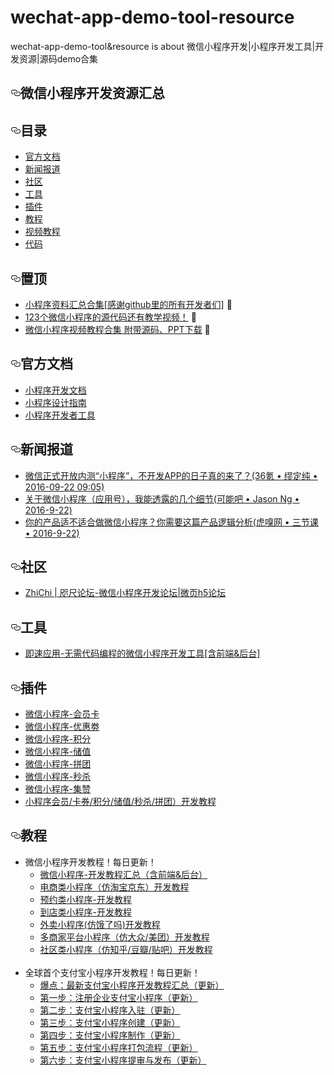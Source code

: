 # wechat-app-demo-tool-resource
wechat-app-demo-tool&amp;resource is about 微信小程序开发|小程序开发工具|开发资源|源码demo合集
      <article class="markdown-body entry-content" itemprop="text"><h1><a href="#微信小程序开发资源汇总" aria-hidden="true" class="anchor" id="user-content-微信小程序开发资源汇总"><svg aria-hidden="true" class="octicon octicon-link" height="16" version="1.1" viewBox="0 0 16 16" width="16"><path fill-rule="evenodd" d="M4 9h1v1H4c-1.5 0-3-1.69-3-3.5S2.55 3 4 3h4c1.45 0 3 1.69 3 3.5 0 1.41-.91 2.72-2 3.25V8.59c.58-.45 1-1.27 1-2.09C10 5.22 8.98 4 8 4H4c-.98 0-2 1.22-2 2.5S3 9 4 9zm9-3h-1v1h1c1 0 2 1.22 2 2.5S13.98 12 13 12H9c-.98 0-2-1.22-2-2.5 0-.83.42-1.64 1-2.09V6.25c-1.09.53-2 1.84-2 3.25C6 11.31 7.55 13 9 13h4c1.45 0 3-1.69 3-3.5S14.5 6 13 6z"></path></svg></a>微信小程序开发资源汇总</h1>
<h2><a href="#目录" aria-hidden="true" class="anchor" id="user-content-目录"><svg aria-hidden="true" class="octicon octicon-link" height="16" version="1.1" viewBox="0 0 16 16" width="16"><path fill-rule="evenodd" d="M4 9h1v1H4c-1.5 0-3-1.69-3-3.5S2.55 3 4 3h4c1.45 0 3 1.69 3 3.5 0 1.41-.91 2.72-2 3.25V8.59c.58-.45 1-1.27 1-2.09C10 5.22 8.98 4 8 4H4c-.98 0-2 1.22-2 2.5S3 9 4 9zm9-3h-1v1h1c1 0 2 1.22 2 2.5S13.98 12 13 12H9c-.98 0-2-1.22-2-2.5 0-.83.42-1.64 1-2.09V6.25c-1.09.53-2 1.84-2 3.25C6 11.31 7.55 13 9 13h4c1.45 0 3-1.69 3-3.5S14.5 6 13 6z"></path></svg></a>目录</h2>
<ul>
<li><a href="#%E5%AE%98%E6%96%B9%E6%96%87%E6%A1%A3">官方文档</a></li>
<li><a href="#%E6%96%B0%E9%97%BB%E6%8A%A5%E9%81%93">新闻报道</a></li>
<li><a href="#%E7%A4%BE%E5%8C%BA">社区</a></li>
<li><a href="#%E5%B7%A5%E5%85%B7">工具</a></li>
<li><a href="#%E6%8F%92%E4%BB%B6">插件</a></li>
<li><a href="#%E6%95%99%E7%A8%8B">教程</a></li>
<li><a href="#%E8%A7%86%E9%A2%91%E6%95%99%E7%A8%8B">视频教程</a></li>
<li><a href="#%E4%BB%A3%E7%A0%81">代码</a></li>
</ul>
<h2><a href="#置顶" aria-hidden="true" class="anchor" id="user-content-置顶"><svg aria-hidden="true" class="octicon octicon-link" height="16" version="1.1" viewBox="0 0 16 16" width="16"><path fill-rule="evenodd" d="M4 9h1v1H4c-1.5 0-3-1.69-3-3.5S2.55 3 4 3h4c1.45 0 3 1.69 3 3.5 0 1.41-.91 2.72-2 3.25V8.59c.58-.45 1-1.27 1-2.09C10 5.22 8.98 4 8 4H4c-.98 0-2 1.22-2 2.5S3 9 4 9zm9-3h-1v1h1c1 0 2 1.22 2 2.5S13.98 12 13 12H9c-.98 0-2-1.22-2-2.5 0-.83.42-1.64 1-2.09V6.25c-1.09.53-2 1.84-2 3.25C6 11.31 7.55 13 9 13h4c1.45 0 3-1.69 3-3.5S14.5 6 13 6z"></path></svg></a>置顶</h2>
<ul>
<li><a href="http://bbs.zhichiwangluo.com/thread-11519-1-1.html">小程序资料汇总合集[感谢github里的所有开发者们]</a> <g-emoji alias="100" fallback-src="https://assets-cdn.github.com/images/icons/emoji/unicode/1f4af.png" ios-version="6.0">💯</g-emoji></li>
<li><a href="http://bbs.zhichiwangluo.com/thread-11832-1-1.html">123个微信小程序的源代码还有教学视频！</a> <g-emoji alias="100" fallback-src="https://assets-cdn.github.com/images/icons/emoji/unicode/1f4af.png" ios-version="6.0">💯</g-emoji></li>
<li><a href="http://bbs.zhichiwangluo.com/thread-11658-1-1.html">微信小程序视频教程合集 附带源码、PPT下载</a> <g-emoji alias="100" fallback-src="https://assets-cdn.github.com/images/icons/emoji/unicode/1f4af.png" ios-version="6.0">💯</g-emoji></li>
</ul>
<h2><a href="#官方文档" aria-hidden="true" class="anchor" id="user-content-官方文档"><svg aria-hidden="true" class="octicon octicon-link" height="16" version="1.1" viewBox="0 0 16 16" width="16"><path fill-rule="evenodd" d="M4 9h1v1H4c-1.5 0-3-1.69-3-3.5S2.55 3 4 3h4c1.45 0 3 1.69 3 3.5 0 1.41-.91 2.72-2 3.25V8.59c.58-.45 1-1.27 1-2.09C10 5.22 8.98 4 8 4H4c-.98 0-2 1.22-2 2.5S3 9 4 9zm9-3h-1v1h1c1 0 2 1.22 2 2.5S13.98 12 13 12H9c-.98 0-2-1.22-2-2.5 0-.83.42-1.64 1-2.09V6.25c-1.09.53-2 1.84-2 3.25C6 11.31 7.55 13 9 13h4c1.45 0 3-1.69 3-3.5S14.5 6 13 6z"></path></svg></a>官方文档</h2>
<ul>
<li><a href="https://mp.weixin.qq.com/debug/wxadoc/dev/index.html">小程序开发文档</a></li>
<li><a href="https://mp.weixin.qq.com/debug/wxadoc/design/index.html">小程序设计指南</a></li>
<li><a href="https://mp.weixin.qq.com/debug/wxadoc/dev/devtools/download.html">小程序开发者工具</a></li>
</ul>
<h2><a href="#新闻报道" aria-hidden="true" class="anchor" id="user-content-新闻报道"><svg aria-hidden="true" class="octicon octicon-link" height="16" version="1.1" viewBox="0 0 16 16" width="16"><path fill-rule="evenodd" d="M4 9h1v1H4c-1.5 0-3-1.69-3-3.5S2.55 3 4 3h4c1.45 0 3 1.69 3 3.5 0 1.41-.91 2.72-2 3.25V8.59c.58-.45 1-1.27 1-2.09C10 5.22 8.98 4 8 4H4c-.98 0-2 1.22-2 2.5S3 9 4 9zm9-3h-1v1h1c1 0 2 1.22 2 2.5S13.98 12 13 12H9c-.98 0-2-1.22-2-2.5 0-.83.42-1.64 1-2.09V6.25c-1.09.53-2 1.84-2 3.25C6 11.31 7.55 13 9 13h4c1.45 0 3-1.69 3-3.5S14.5 6 13 6z"></path></svg></a>新闻报道</h2>
<ul>
<li><a href="https://36kr.com/p/5053349.html">微信正式开放内测“小程序”，不开发APP的日子真的来了？(36氪 • 缪定纯 • 2016-09-22 09:05)</a></li>
<li><a href="https://kenengba.com/post/3515.html">关于微信小程序（应用号），我能透露的几个细节(可能吧 • Jason Ng • 2016-9-22)</a></li>
<li><a href="https://www.huxiu.com/article/164700.html">你的产品适不适合做微信小程序？你需要这篇产品逻辑分析(虎嗅网 • 三节课 • 2016-9-22)</a></li>
</ul>
<h2><a href="#社区" aria-hidden="true" class="anchor" id="user-content-社区"><svg aria-hidden="true" class="octicon octicon-link" height="16" version="1.1" viewBox="0 0 16 16" width="16"><path fill-rule="evenodd" d="M4 9h1v1H4c-1.5 0-3-1.69-3-3.5S2.55 3 4 3h4c1.45 0 3 1.69 3 3.5 0 1.41-.91 2.72-2 3.25V8.59c.58-.45 1-1.27 1-2.09C10 5.22 8.98 4 8 4H4c-.98 0-2 1.22-2 2.5S3 9 4 9zm9-3h-1v1h1c1 0 2 1.22 2 2.5S13.98 12 13 12H9c-.98 0-2-1.22-2-2.5 0-.83.42-1.64 1-2.09V6.25c-1.09.53-2 1.84-2 3.25C6 11.31 7.55 13 9 13h4c1.45 0 3-1.69 3-3.5S14.5 6 13 6z"></path></svg></a>社区</h2>
<ul>
<li><a href="http://bbs.zhichiwangluo.com/">ZhiChi | 咫尺论坛-微信小程序开发论坛|微页h5论坛</a></li>
</ul>
<h2><a href="#工具" aria-hidden="true" class="anchor" id="user-content-工具"><svg aria-hidden="true" class="octicon octicon-link" height="16" version="1.1" viewBox="0 0 16 16" width="16"><path fill-rule="evenodd" d="M4 9h1v1H4c-1.5 0-3-1.69-3-3.5S2.55 3 4 3h4c1.45 0 3 1.69 3 3.5 0 1.41-.91 2.72-2 3.25V8.59c.58-.45 1-1.27 1-2.09C10 5.22 8.98 4 8 4H4c-.98 0-2 1.22-2 2.5S3 9 4 9zm9-3h-1v1h1c1 0 2 1.22 2 2.5S13.98 12 13 12H9c-.98 0-2-1.22-2-2.5 0-.83.42-1.64 1-2.09V6.25c-1.09.53-2 1.84-2 3.25C6 11.31 7.55 13 9 13h4c1.45 0 3-1.69 3-3.5S14.5 6 13 6z"></path></svg></a>工具</h2>
<ul>
<li><a href="http://www.jisuapp.cn/">即速应用-无需代码编程的微信小程序开发工具[含前端&后台]</a></li>
</ul>
<h2><a href="#插件" aria-hidden="true" class="anchor" id="user-content-插件"><svg aria-hidden="true" class="octicon octicon-link" height="16" version="1.1" viewBox="0 0 16 16" width="16"><path fill-rule="evenodd" d="M4 9h1v1H4c-1.5 0-3-1.69-3-3.5S2.55 3 4 3h4c1.45 0 3 1.69 3 3.5 0 1.41-.91 2.72-2 3.25V8.59c.58-.45 1-1.27 1-2.09C10 5.22 8.98 4 8 4H4c-.98 0-2 1.22-2 2.5S3 9 4 9zm9-3h-1v1h1c1 0 2 1.22 2 2.5S13.98 12 13 12H9c-.98 0-2-1.22-2-2.5 0-.83.42-1.64 1-2.09V6.25c-1.09.53-2 1.84-2 3.25C6 11.31 7.55 13 9 13h4c1.45 0 3-1.69 3-3.5S14.5 6 13 6z"></path></svg></a>插件</h2>
<ul>
<li><a href="http://bbs.zhichiwangluo.com/thread-12116-1-1.html">微信小程序-会员卡</a></li>
<li><a href="http://bbs.zhichiwangluo.com/thread-14086-1-1.html">微信小程序-优惠劵</a></li>
<li><a href="http://bbs.zhichiwangluo.com/thread-12116-1-1.html">微信小程序-积分</a></li>
<li><a href="http://bbs.zhichiwangluo.com/thread-14337-1-3.html">微信小程序-储值</a></li>
<li><a href="http://bbs.zhichiwangluo.com/thread-12869-1-1.html">微信小程序-拼团</a></li>
<li><a href="http://bbs.zhichiwangluo.com/thread-12834-1-1.html">微信小程序-秒杀</a></li>
<li><a href="http://bbs.zhichiwangluo.com/thread-12839-1-4.html">微信小程序-集赞</a></li>
<li><a href="http://bbs.zhichiwangluo.com/thread-12905-1-1.html">小程序会员/卡券/积分/储值/秒杀/拼团）开发教程</a></li> 
</ul>
<h2><a href="#教程" aria-hidden="true" class="anchor" id="user-content-教程"><svg aria-hidden="true" class="octicon octicon-link" height="16" version="1.1" viewBox="0 0 16 16" width="16"><path fill-rule="evenodd" d="M4 9h1v1H4c-1.5 0-3-1.69-3-3.5S2.55 3 4 3h4c1.45 0 3 1.69 3 3.5 0 1.41-.91 2.72-2 3.25V8.59c.58-.45 1-1.27 1-2.09C10 5.22 8.98 4 8 4H4c-.98 0-2 1.22-2 2.5S3 9 4 9zm9-3h-1v1h1c1 0 2 1.22 2 2.5S13.98 12 13 12H9c-.98 0-2-1.22-2-2.5 0-.83.42-1.64 1-2.09V6.25c-1.09.53-2 1.84-2 3.25C6 11.31 7.55 13 9 13h4c1.45 0 3-1.69 3-3.5S14.5 6 13 6z"></path></svg></a>教程</h2>
<ul>
<li>微信小程序开发教程！每日更新！
<ul>
<li><a href="http://bbs.zhichiwangluo.com/thread-11085-1-1.html">微信小程序-开发教程汇总（含前端&后台）</a></li>
<li><a href="http://bbs.zhichiwangluo.com/thread-11140-1-2.html">电商类小程序（仿淘宝京东）开发教程</a></li>
<li><a href="http://bbs.zhichiwangluo.com/thread-11879-1-2.html">预约类小程序-开发教程</a></li>
<li><a href="http://bbs.zhichiwangluo.com/thread-12465-1-3.html">到店类小程序-开发教程</a></li>
<li><a href="http://bbs.zhichiwangluo.com/thread-13010-1-3.html">外卖小程序(仿饿了吗)开发教程</a></li>
<li><a href="http://bbs.zhichiwangluo.com/thread-12209-1-3.html">多商家平台小程序（仿大众/美团）开发教程</a></li>
<li><a href="http://bbs.zhichiwangluo.com/thread-12192-1-2.html">社区类小程序（仿知乎/豆瓣/贴吧）开发教程</a></li>      
</ul>
</li>
      
<li>全球首个支付宝小程序开发教程！每日更新！
<ul>
<li><a href="http://bbs.zhichiwangluo.com/thread-14359-1-1.html">爆点：最新支付宝小程序开发教程汇总（更新）</a></li>
<li><a href="https://mini.open.alipay.com/channel/miniIndex.htm">第一步：注册企业支付宝小程序（更新）</a></li>
<li><a href="http://bbs.zhichiwangluo.com/thread-13063-1-1.html">第二步：支付宝小程序入驻（更新）</a></li>
<li><a href="http://bbs.zhichiwangluo.com/thread-13008-1-1.html">第三步：支付宝小程序创建（更新）</a></li>
<li><a href="http://bbs.zhichiwangluo.com/thread-11085-1-1.html">第四步：支付宝小程序制作（更新）</a></li>
<li><a href="http://bbs.zhichiwangluo.com/thread-13050-1-1.html">第五步：支付宝小程序打包流程（更新）</a></li>
<li><a href="http://bbs.zhichiwangluo.com/thread-14370-1-1.html">第六步：支付宝小程序提审与发布（更新）</a></li>
</ul>
</li>
